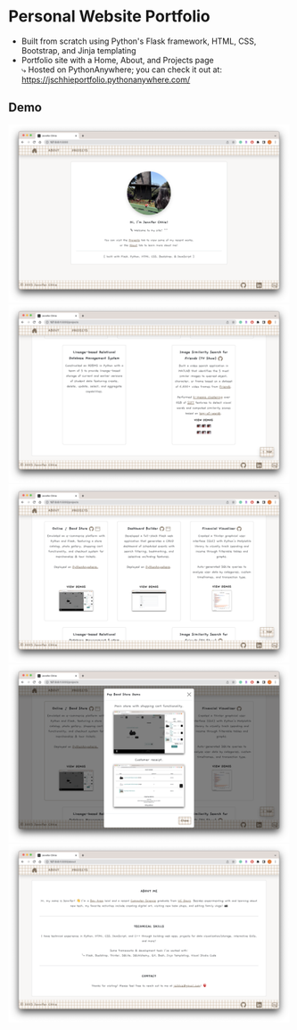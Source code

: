 # Personal Website Portfolio

* Built from scratch using Python's Flask framework, HTML, CSS, Bootstrap, and Jinja templating
* Portfolio site with a Home, About, and Projects page
<br>⤷ Hosted on PythonAnywhere; you can check it out at: https://jschhieportfolio.pythonanywhere.com/ 

## Demo
<img src="https://github.com/jschhie/portfolio/blob/main/demo/home-1.png" alt="Personal website portfolio Home Page">

<img src="https://github.com/jschhie/portfolio/blob/main/demo/about-1.png" alt="About Page">

<img src="https://github.com/jschhie/portfolio/blob/main/demo/project-1.png" alt="Projects Page, with project descriptions and links">

<img src="https://github.com/jschhie/portfolio/blob/main/demo/project-2.png" alt="Projects Page, with project demo images">

<img src="https://github.com/jschhie/portfolio/blob/main/demo/project-3.png" alt="Projects Page, with project descriptions and links continued">
